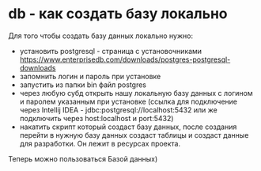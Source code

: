 # db - как создать базу локально

Для того чтобы создать базу данных локально нужно:
- установить postgresql - страница с установочниками https://www.enterprisedb.com/downloads/postgres-postgresql-downloads
- запомнить логин и пароль при установке
- запустить из папки bin файл postgres
- через любую субд открыть нашу локальную базу данных с логином и паролем указанным при установке 
(ссылка для подключение через Intellij IDEA - jdbc:postgresql://localhost:5432 или же подключить через host:localhost и port:5432)
- накатить скрипт который создаст базу данных, после создания перейти в нужную базу данных создаст таблицы и создаст данные для разработки. Он лежит в ресурсах проекта.

Теперь можно пользоваться Базой данных)
